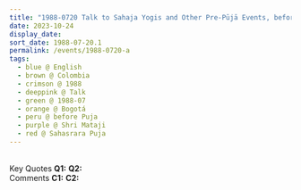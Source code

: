 ```yaml
---
title: "1988-0720 Talk to Sahaja Yogis and Other Pre-Pūjā Events, before Sahasrāra Pūjā (on Independence Day of Colombia), Bogotá, Colombia"
date: 2023-10-24
display_date: 
sort_date: 1988-07-20.1
permalink: /events/1988-0720-a
tags:
  - blue @ English
  - brown @ Colombia
  - crimson @ 1988
  - deeppink @ Talk
  - green @ 1988-07
  - orange @ Bogotá
  - peru @ before Puja
  - purple @ Shri Mataji 
  - red @ Sahasrara Puja
---
```


<br>

<wave-list>
  <list-title color="DarkSeaGreen" width="55">Key Quotes</list-title>
  <list-item color="BlanchedAlmond" width="280"><b>Q1:</b> <i></i></list-item>
  <list-item color="Lavender" width="280"><b>Q2:</b> <i></i></list-item>
</wave-list>

<br>

<wave-list>
  <list-title color="DarkSeaGreen" width="55">Comments</list-title>
  <list-item color="BlanchedAlmond" width="280"><b>C1:</b> <i></i></list-item>
  <list-item color="Lavender" width="280"><b>C2:</b> <i></i></list-item>
</wave-list>